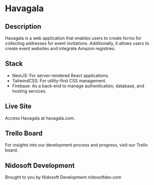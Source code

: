 
# Havagala
## Description
Havagala is a web application that enables users to create forms for collecting addresses for event invitations. Additionally, it allows users to create event websites and integrate Amazon registries.

## Stack
- NextJS: For server-rendered React applications.
- TailwindCSS: For utility-first CSS management.
- Firebase: As a back-end to manage authentication, database, and hosting services.

## Live Site
Access Havagala at havagala.com.

## Trello Board
For insights into our development process and progress, visit our Trello board.

## Nidosoft Development
Brought to you by Nidosoft Development nidosoftdev.com